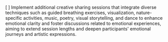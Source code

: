 [ ] Implement additional creative sharing sessions that integrate diverse techniques such as guided breathing exercises, visualization, nature-specific activities, music, poetry, visual storytelling, and dance to enhance emotional clarity and foster discussions related to emotional experiences, aiming to extend session lengths and deepen participants' emotional journeys and artistic expressions.